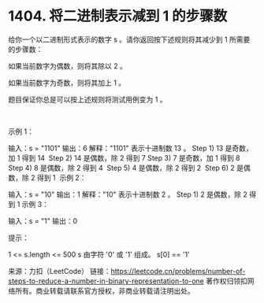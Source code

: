 # 1404. 将二进制表示减到 1 的步骤数

给你一个以二进制形式表示的数字 s 。请你返回按下述规则将其减少到 1 所需要的步骤数：

如果当前数字为偶数，则将其除以 2 。

如果当前数字为奇数，则将其加上 1 。

题目保证你总是可以按上述规则将测试用例变为 1 。

 

示例 1：

输入：s = "1101"
输出：6
解释："1101" 表示十进制数 13 。
Step 1) 13 是奇数，加 1 得到 14 
Step 2) 14 是偶数，除 2 得到 7
Step 3) 7  是奇数，加 1 得到 8
Step 4) 8  是偶数，除 2 得到 4  
Step 5) 4  是偶数，除 2 得到 2 
Step 6) 2  是偶数，除 2 得到 1  
示例 2：

输入：s = "10"
输出：1
解释："10" 表示十进制数 2 。
Step 1) 2 是偶数，除 2 得到 1 
示例 3：

输入：s = "1"
输出：0
 

提示：

1 <= s.length <= 500
s 由字符 '0' 或 '1' 组成。
s[0] == '1'

来源：力扣（LeetCode）
链接：https://leetcode.cn/problems/number-of-steps-to-reduce-a-number-in-binary-representation-to-one
著作权归领扣网络所有。商业转载请联系官方授权，非商业转载请注明出处。